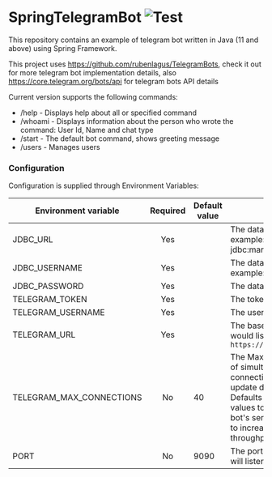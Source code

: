 # SpringTelegramBot ![Test](https://github.com/UnAfraid/SpringTelegramBot/workflows/Test/badge.svg)

This repository contains an example of telegram bot written in Java (11 and above) using Spring Framework.

This project uses https://github.com/rubenlagus/TelegramBots, check it out for more telegram bot implementation details, also https://core.telegram.org/bots/api for telegram bots API details

Current version supports the following commands:
* /help - Displays help about all or specified command
* /whoami - Displays information about the person who wrote the command: User Id, Name and chat type
* /start - The default bot command, shows greeting message
* /users - Manages users


### Configuration
Configuration is supplied through Environment Variables:

| Environment variable 	    | Required 	| Default value 	| Description                                                                    	                                                                                                                                                    |
|---------------------------|:--------:	|---------------	|--------------------------------------------------------------------------------	                                                                                                                                                    |
| JDBC_URL             	    |    Yes   	|               	| The database url in jdbc format example: jdbc:mariadb://localhost/my_bot       	                                                                                                                                                    |
| JDBC_USERNAME        	    |    Yes   	|               	| The database username example: my_bot                                          	                                                                                                                                                    |
| JDBC_PASSWORD        	    |    Yes   	|               	| The database password                                                          	                                                                                                                                                    |
| TELEGRAM_TOKEN       	    |    Yes   	|               	| The token from [@BotFather](https://t.me/BotFather)                              	                                                                                                                                                    |
| TELEGRAM_USERNAME    	    |    Yes   	|               	| The username from [@BotFather](https://t.me/BotFather)                                                                                                                                                                                |
| TELEGRAM_URL         	    |    Yes   	|               	| The base url on which your bot would listen example: `https://mybot.example.com` 	                                                                                                                                                    |
| TELEGRAM_MAX_CONNECTIONS  |    No   	| 40            	| The Maximum allowed number of simultaneous HTTPS connections to the webhook for update delivery, 1-100. Defaults to 40. Use lower values to limit the load on your bot's server, and higher values to increase your bot's throughput 	|
| PORT                 	    |    No    	| 9090          	| The port on which web server will listen for incoming requests                 	                                                                                                                                                    |
